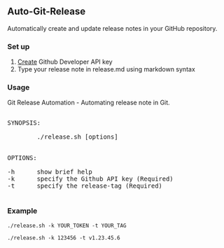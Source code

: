 ## Auto-Git-Release

Automatically create and update release notes in your GitHub repository.

### Set up

1) [Create](https://help.github.com/en/github/authenticating-to-github/creating-a-personal-access-token-for-the-command-line) Github Developer API key<br/>
3) Type your release note in release.md using markdown syntax<br/>

### Usage

Git Release Automation - Automating release note in Git.

<pre>

SYNOPSIS:<br/>
        ./release.sh [options]<br/>

OPTIONS:<br/>
-h      show brief help
-k      specify the Github API key (Required)
-t      specify the release-tag (Required)

</pre>

### Example

```
./release.sh -k YOUR_TOKEN -t YOUR_TAG

./release.sh -k 123456 -t v1.23.45.6
```

